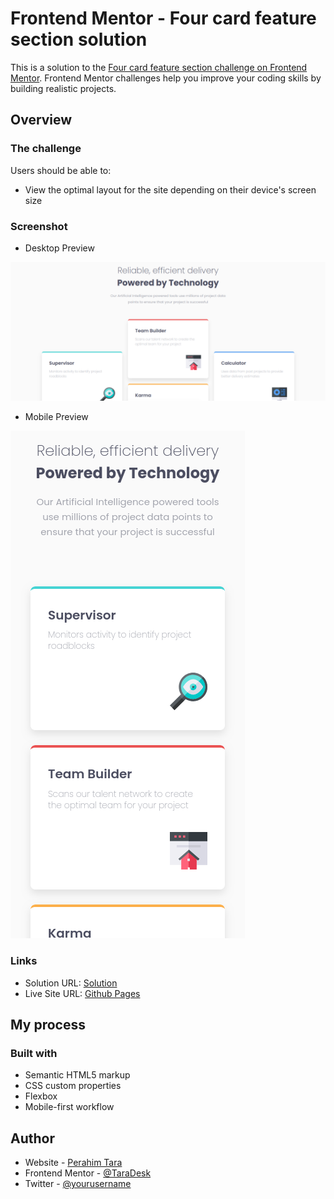 # Frontend Mentor - Four card feature section solution

This is a solution to the [Four card feature section challenge on Frontend Mentor](https://www.frontendmentor.io/challenges/four-card-feature-section-weK1eFYK). Frontend Mentor challenges help you improve your coding skills by building realistic projects. 

## Overview

### The challenge

Users should be able to:

- View the optimal layout for the site depending on their device's screen size

### Screenshot

- Desktop Preview

![Design preview for the Four card feature section coding challenge](./images/screenshot/Screenshot_2025-01-26_07-44-45.png)

- Mobile Preview

![Design preview for the Four card feature section coding challenge](./images/screenshot/Screenshot_2025-01-26_07.45.54.png)

### Links

- Solution URL: [Solution](https://github.com/TaraDesk/code-in-practice/tree/main/four-card-feature-section-master)
- Live Site URL: [Github Pages](https://taradesk.github.io/code-in-practice/four-card-feature-section-master/index.html)

## My process

### Built with

- Semantic HTML5 markup
- CSS custom properties
- Flexbox
- Mobile-first workflow

## Author

- Website - [Perahim Tara](https://www.your-site.com)
- Frontend Mentor - [@TaraDesk](https://www.frontendmentor.io/profile/TaraDesk)
- Twitter - [@yourusername](https://www.twitter.com/yourusername)
